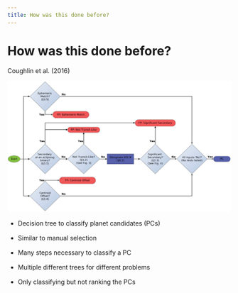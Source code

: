 ```yaml
---
title: How was this done before?
---
```


# How was this done before?

Coughlin et al. (2016)

<div class="grid grid-cols-3 justify-center justify-items-center items-start">
<div class="col-span-2 self-center">
  <img src="/images/decision_tree.png" class="max-h-80 shadow-xl" />
</div>
<div class="list ml-5">

* Decision tree to classify planet candidates (PCs)
* Similar to manual selection

<div class="">

* Many steps necessary to classify a PC

</div>

<div class="">

* Multiple different trees for different problems

</div>

<div class="">

* Only classifying but not ranking the PCs

</div>
</div>
</div>

<style>

  .list li{
    margin-bottom: 1rem !important;
  }
  .not-active {
    opacity: 20%;
}
</style>

<!--
- Ephemeris Matching: Detecting FPs by comparing the signal to other measured signals
-->

